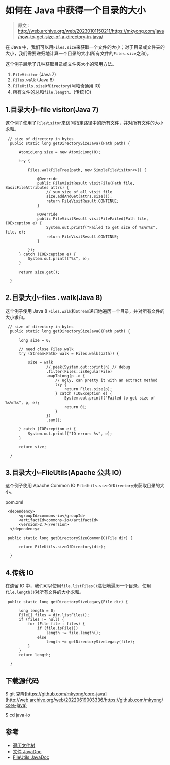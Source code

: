 # 如何在 Java 中获得一个目录的大小

> 原文：<http://web.archive.org/web/20230101150211/https://mkyong.com/java/how-to-get-size-of-a-directory-in-java/>

在 Java 中，我们可以用`Files.size`来获取一个文件的大小；对于目录或文件夹的大小，我们需要递归地计算一个目录的大小(所有文件的`Files.size`之和)。

这个例子展示了几种获取目录或文件夹大小的常用方法。

1.  `FileVisitor` (Java 7)
2.  `Files.walk` (Java 8)
3.  `FileUtils.sizeOfDirectory`(阿帕奇通用 IO)
4.  所有文件的总和`file.length`。(传统 IO)

## 1.目录大小–file visitor(Java 7)

这个例子使用了`FileVisitor`来访问指定路径中的所有文件，并对所有文件的大小求和。

```
 // size of directory in bytes
  public static long getDirectorySizeJava7(Path path) {

      AtomicLong size = new AtomicLong(0);

      try {

          Files.walkFileTree(path, new SimpleFileVisitor<>() {

              @Override
              public FileVisitResult visitFile(Path file, BasicFileAttributes attrs) {
                  // sum size of all visit file
                  size.addAndGet(attrs.size());
                  return FileVisitResult.CONTINUE;
              }

              @Override
              public FileVisitResult visitFileFailed(Path file, IOException e) {
                  System.out.printf("Failed to get size of %s%n%s", file, e);
                  return FileVisitResult.CONTINUE;
              }

          });
      } catch (IOException e) {
          System.out.printf("%s", e);
      }

      return size.get();

  } 
```

## 2.目录大小–files . walk(Java 8)

这个例子使用 Java 8 `Files.walk`和`Stream`递归地遍历一个目录，并对所有文件的大小求和。

```
 // size of directory in bytes
  public static long getDirectorySizeJava8(Path path) {

      long size = 0;

      // need close Files.walk
      try (Stream<Path> walk = Files.walk(path)) {

          size = walk
                  //.peek(System.out::println) // debug
                  .filter(Files::isRegularFile)
                  .mapToLong(p -> {
                      // ugly, can pretty it with an extract method
                      try {
                          return Files.size(p);
                      } catch (IOException e) {
                          System.out.printf("Failed to get size of %s%n%s", p, e);
                          return 0L;
                      }
                  })
                  .sum();

      } catch (IOException e) {
          System.out.printf("IO errors %s", e);
      }

      return size;

  } 
```

## 3.目录大小–FileUtils(Apache 公共 IO)

这个例子使用 Apache Common IO `FileUtils.sizeOfDirectory`来获取目录的大小。

pom.xml

```
 <dependency>
      <groupId>commons-io</groupId>
      <artifactId>commons-io</artifactId>
      <version>2.7</version>
  </dependency> 
```

```
 public static long getDirectorySizeCommonIO(File dir) {

      return FileUtils.sizeOfDirectory(dir);

  } 
```

## 4.传统 IO

在遗留 IO 中，我们可以使用`file.listFiles()`递归地遍历一个目录，使用`file.length()`对所有文件的大小求和。

```
 public static long getDirectorySizeLegacy(File dir) {

      long length = 0;
      File[] files = dir.listFiles();
      if (files != null) {
          for (File file : files) {
              if (file.isFile())
                  length += file.length();
              else
                  length += getDirectorySizeLegacy(file);
          }
      }
      return length;

  } 
```

## 下载源代码

$ git 克隆[https://github.com/mkyong/core-java](http://web.archive.org/web/20220619003336/https://github.com/mkyong/core-java)

$ cd java-io

## 参考

*   [遍历文件树](http://web.archive.org/web/20220619003336/https://docs.oracle.com/javase/tutorial/essential/io/walk.html)
*   [文件 JavaDoc](http://web.archive.org/web/20220619003336/https://docs.oracle.com/en/java/javase/11/docs/api/java.base/java/nio/file/Files.html)
*   [FileUtils JavaDoc](http://web.archive.org/web/20220619003336/https://commons.apache.org/proper/commons-io/javadocs/api-2.7/org/apache/commons/io/FileUtils.html)

<input type="hidden" id="mkyong-current-postId" value="16074">